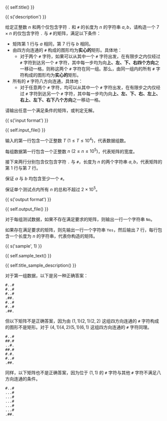 {{ self.title() }}

{{ s('description') }}

给定正整数 $n$ 和两个仅包含字符 `.` 和 `#` 的长度为 $n$ 的字符串 $a, b$，请构造一个 $7\times n$ 的仅包含字符 `.` 与 `#` 的矩阵，满足以下条件：

- 矩阵第 $1$ 行与 $a$ 相同，第 $7$ 行与 $b$ 相同。
- 由四方向连通的 `#` 构成的图形均为**实心的**矩形。具体地：
  - 对于两个 `#` 字符，如果可以从其中一个 `#` 字符出发，在有限步之内仅经过 `#` 字符到达另一个 `#` 字符，其中每一步均为向**上、左、下、右四个方向**之一移动一格，则称这两个 `#` 字符在同一组。那么，由同一组内的所有 `#` 字符构成的图形均为**实心的**矩形。
- 所有的 `#` 字符八方向连通，具体地：
  - 对于任意两个 `#` 字符，均可以从其中一个 `#` 字符出发，在有限步之内仅经过 `#` 字符到达另一个 `#` 字符，其中每一步均为向**上、左、下、右、左上、右上、左下、右下八个方向**之一移动一格。

请输出任意一个满足条件的矩阵，或判定无解。

{{ s('input format') }}

{{ self.input_file() }}

输入的第一行包含一个正整数 $T \ (1\le T \le 10^4)$，代表数据组数。

每组数据第一行包含一个正整数 $n \ (2\le n \le 10^5)$，代表矩阵的宽度。

接下来两行分别包含仅包含字符 `.` 与 `#`，长度为 $n$ 的两个字符串 $a, b$，代表矩阵的第 $1$ 行与第 $7$ 行。

保证 $a$ 与 $b$ 均包含至少一个 `#`。

保证单个测试点内所有 $n$ 的总和不超过 $2\times10^5$。

{{ s('output format') }}

{{ self.output_file() }}

对于每组测试数据，如果不存在满足要求的矩阵，则输出一行一个字符串 `No`。

如果存在满足要求的矩阵，则先输出一行一个字符串 `Yes`，然后输出 $7$ 行，每行包含一个长度为 $n$ 的字符串，代表你构造的矩阵。

{{ s('sample', 1) }}

{{ self.sample_text() }}

{{ self.title_sample_description() }}

对于第一组数据，以下是另一种正确答案：

```
#..#
#..#
#..#
.##.
#..#
#..#
.##.
```

但以下矩阵不是正确答案，因为由 $(1,1)(2,1)(2,2)$ 这组四方向连通的 `#` 字符构成的图形不是矩形。对于 $(4,1)(4,2)(5,1)(6,1)$ 这组四方向连通的 `#` 字符同理。

```
#..#
##.#
..#.
##.#
#.#.
#..#
.##.
```

同样，以下矩阵也不是正确答案，因为位于 $(1,1)$ 的 `#` 字符与其他 `#` 字符不满足八方向连通的条件。

```
#..#
...#
...#
...#
...#
...#
.##.
```
